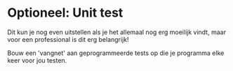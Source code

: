 # Optioneel: Unit test
Dit kun je nog even uitstellen als je het allemaal nog erg moeilijk vindt,
maar voor een professional is dit erg belangrijk!

Bouw een 'vangnet' aan geprogrammeerde tests op die je programma elke keer voor jou testen.

